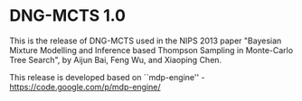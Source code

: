 # DNG-MCTS 1.0

This is the release of DNG-MCTS used in the NIPS 2013 paper
"Bayesian Mixture Modelling and Inference based Thompson Sampling in Monte-Carlo Tree Search", by Aijun Bai, Feng Wu, and Xiaoping Chen.

This release is developed based on ``mdp-engine'' - https://code.google.com/p/mdp-engine/

